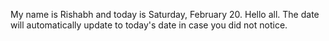 My name is Rishabh and today is Saturday, February 20. Hello all. The date will automatically update to today's date in case you did not notice.
